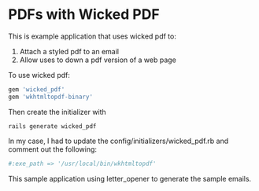 # PDFs with Wicked PDF

This is example application that uses wicked pdf to:
1) Attach a styled pdf to an email
2) Allow uses to down a pdf version of a web page

To use wicked pdf:
```ruby
gem 'wicked_pdf'
gem 'wkhtmltopdf-binary'
```

Then create the initializer with

    rails generate wicked_pdf

In my case, I had to update the config/initializers/wicked_pdf.rb and comment out the following:

```ruby
#:exe_path => '/usr/local/bin/wkhtmltopdf'
```

This sample application using letter_opener to generate the sample emails.